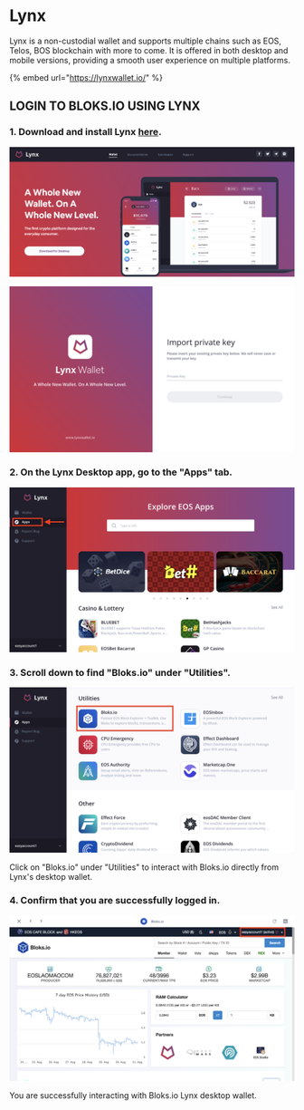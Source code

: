 # Lynx

Lynx is a non-custodial wallet and supports multiple chains such as EOS, Telos, BOS blockchain with more to come. It is offered in both desktop and mobile versions, providing a smooth user experience on multiple platforms.

{% embed url="https://lynxwallet.io/" %}

## LOGIN TO BLOKS.IO USING LYNX

### 1. Download and install Lynx [here](https://lynxwallet.io/downloads).&#x20;

![](<../../.gitbook/assets/image (260).png>)

![](<../../.gitbook/assets/image (86).png>)

### 2. On the Lynx Desktop app, go to the "Apps" tab.

![](<../../.gitbook/assets/image (34).png>)

### 3. Scroll down to find "Bloks.io" under "Utilities".

![](<../../.gitbook/assets/image (253).png>)

Click on "Bloks.io" under "Utilities" to interact with Bloks.io directly from Lynx's desktop wallet.

### 4. Confirm that you are successfully logged in.

![](<../../.gitbook/assets/image (176).png>)

You are successfully interacting with Bloks.io Lynx desktop wallet.
